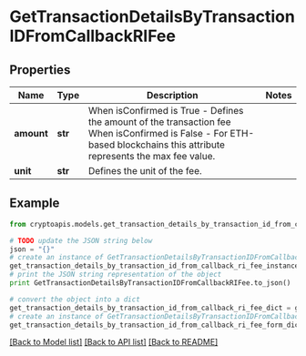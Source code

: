 # GetTransactionDetailsByTransactionIDFromCallbackRIFee


## Properties
Name | Type | Description | Notes
------------ | ------------- | ------------- | -------------
**amount** | **str** | When isConfirmed is True - Defines the amount of the transaction fee  When isConfirmed is False - For ETH-based blockchains this attribute represents the max fee value. | 
**unit** | **str** | Defines the unit of the fee. | 

## Example

```python
from cryptoapis.models.get_transaction_details_by_transaction_id_from_callback_ri_fee import GetTransactionDetailsByTransactionIDFromCallbackRIFee

# TODO update the JSON string below
json = "{}"
# create an instance of GetTransactionDetailsByTransactionIDFromCallbackRIFee from a JSON string
get_transaction_details_by_transaction_id_from_callback_ri_fee_instance = GetTransactionDetailsByTransactionIDFromCallbackRIFee.from_json(json)
# print the JSON string representation of the object
print GetTransactionDetailsByTransactionIDFromCallbackRIFee.to_json()

# convert the object into a dict
get_transaction_details_by_transaction_id_from_callback_ri_fee_dict = get_transaction_details_by_transaction_id_from_callback_ri_fee_instance.to_dict()
# create an instance of GetTransactionDetailsByTransactionIDFromCallbackRIFee from a dict
get_transaction_details_by_transaction_id_from_callback_ri_fee_form_dict = get_transaction_details_by_transaction_id_from_callback_ri_fee.from_dict(get_transaction_details_by_transaction_id_from_callback_ri_fee_dict)
```
[[Back to Model list]](../README.md#documentation-for-models) [[Back to API list]](../README.md#documentation-for-api-endpoints) [[Back to README]](../README.md)


